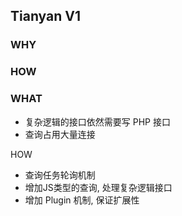## Tianyan V1



### WHY




### HOW



### WHAT


  - 复杂逻辑的接口依然需要写 PHP 接口
  - 查询占用大量连接


HOW
  - 查询任务轮询机制
  - 增加JS类型的查询, 处理复杂逻辑接口
  - 增加 Plugin 机制, 保证扩展性